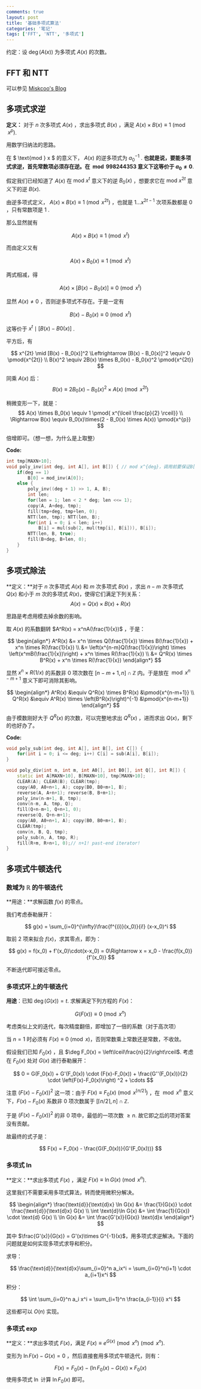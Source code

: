```yaml
---
comments: true
layout: post
title: '基础多项式算法'
categories: '笔记'
tags: ['FFT', 'NTT', '多项式']
---
```


约定：设 $\deg(A(x))$ 为多项式 $A(x)$ 的次数。

## FFT 和 NTT

可以参见 [Miskcoo's Blog]()

## 多项式求逆

**定义：** 对于 $n$ 次多项式 $A(x)$ ，求出多项式 $B(x)$ ，满足 $A(x) \times B(x) \equiv 1 \pmod{x^p}$.

用数学归纳法的思路。

在 $ \text{mod } x $ 的意义下， $A(x)$ 的逆多项式为 ${a_0}^{-1}$ . **也就是说，要能多项式求逆，首先常数项必须存在逆。在 $\bmod 998244353$ 意义下这等价于 $a_0 \ne 0$**.   

假定我们已经知道了 $A(x)$ 在 $\text{mod }x^t$ 意义下的逆 $B_0(x)$ ，想要求它在 $\text{mod }x^{2t}$ 意义下的逆 $B(x)$.    

由逆多项式定义， $A(x) \times B(x) \equiv 1 \pmod{x^{2t}}$ ，也就是 $1 \dots x^{2t-1}$ 次项系数都是 $0$ ，只有常数项是 $1$ .     

那么显然就有 

$$
A(x) \times B(x) \equiv 1 \pmod{x^{t}}
$$

而由定义又有   

$$
A(x) \times B_0(x) \equiv 1 \pmod{x^{t}}
$$

两式相减，得   

$$
A(x) \times [B(x)-B_0(x)] \equiv 0 \pmod{x^{t}}
$$

显然 $A(x) \ne 0$ ，否则逆多项式不存在。于是一定有 

$$
B(x) - B_0(x) \equiv 0 \pmod{x^{t}}
$$

这等价于 $x^t \mid [B(x) - B0(x)]$ .     

平方后，有 

$$
x^{2t} \mid [B(x) - B_0(x)]^2 \Leftrightarrow [B(x) - B_0(x)]^2 \equiv 0 \pmod{x^{2t}} \\ B(x)^2 \equiv 2B(x) \times B_0(x) - B_0(x)^2 \pmod{x^{2t}}
$$

同乘 $A(x)$ 后： 
$$
B(x) \equiv 2B_0(x) - B_0(x)^2 \times A(x) \pmod{x^{2t}}
$$

稍微变形一下，就是： 
$$
A(x) \times B_0(x) \equiv 1 \pmod{ x^{\lceil \frac{p}{2} \rceil}} \\ \Rightarrow B(x) \equiv B_0(x)\times(2 - B_0(x) \times A(x)) \pmod{x^{p}}
$$

倍增即可。（想一想，为什么是上取整）    

**Code:**

```cpp
int tmp[MAXN+10];
void poly_inv(int deg, int A[], int B[]) { // mod x^{deg}，调用前要保证B[]为空 
    if(deg == 1)
        B[0] = mod_inv(A[0]);
    else {
        poly_inv((deg + 1) >> 1, A, B);
        int len;
        for(len = 1; len < 2 * deg; len <<= 1);
        copy(A, A+deg, tmp);
        fill(tmp+deg, tmp+len, 0);
        NTT(len, tmp); NTT(len, B);
        for(int i = 0; i < len; i++)
            B[i] = mul(sub(2, mul(tmp[i], B[i])), B[i]);
        NTT(len, B, true);
        fill(B+deg, B+len, 0);
    }
}
```



## 多项式除法

**定义：**对于 $n$ 次多项式 $A(x)$ 和 $m$ 次多项式 $B(x)$ ，求出 $n-m$ 次多项式 $Q(x)$ 和小于 $m$ 次的多项式 $R(x)$，使得它们满足下列关系：
$$
A(x) = Q(x) \times B(x)  + R(x)
$$


思路是考虑用模去掉余数的影响。

取 $A(x)$ 的系数翻转 $A^R(x) = x^nA(\frac{1}{x})$ ，于是：

$$
\begin{align*}
A^R(x) &= x^n \times Q(\frac{1}{x}) \times B(\frac{1}{x}) + x^n \times R(\frac{1}{x}) \\
&= \left(x^{n-m}Q(\frac{1}{x})\right) \times \left(x^mB(\frac{1}{x})\right) + x^n \times R(\frac{1}{x}) \\
&= Q^R(x) \times B^R(x) + x^n \times R(\frac{1}{x})
\end{align*}
$$

显然 $x^n \times R(1/x)$ 的系数非 $0$ 项次数在 $[n-m+1, n] \cap \mathbb{Z}$ 内。于是放在 $\bmod{x^{n-m+1}}$ 意义下即可消除其影响。

$$
\begin{align*}
A^R(x) &\equiv Q^R(x) \times B^R(x) &\pmod{x^{n-m+1}} \\
Q^R(x) &\equiv A^R(x) \times \left(B^R(x)\right)^{-1} &\pmod{x^{n-m+1}}
\end{align*}
$$

由于模数刚好大于 $Q^R(x)$ 的次数，可以完整地求出 $Q^R(x)$ ，进而求出 $Q(x)$，剩下的也好办了。

**Code:**

```cpp
void poly_sub(int deg, int A[], int B[], int C[]) {
    for(int i = 0; i <= deg; i++) C[i] = sub(A[i], B[i]);
}

void poly_div(int n, int m, int A0[], int B0[], int Q[], int R[]) {
    static int A[MAXN+10], B[MAXN+10], tmp[MAXN+10];
    CLEAR(A); CLEAR(B); CLEAR(tmp);
    copy(A0, A0+n+1, A); copy(B0, B0+m+1, B);
    reverse(A, A+n+1); reverse(B, B+m+1);
    poly_inv(n-m+1, B, tmp);
    conv(n-m, A, tmp, Q);
    fill(Q+n-m+1, Q+n+1, 0);
    reverse(Q, Q+n-m+1);
    copy(A0, A0+n+1, A); copy(B0, B0+m+1, B);
    CLEAR(tmp);
    conv(n, B, Q, tmp);
    poly_sub(n, A, tmp, R);
    fill(R+m, R+n+1, 0);// n+1! past-end iterator! 
}
```

## 多项式牛顿迭代

### 数域为 $\mathbb{R}$ 的牛顿迭代

**用途：**求解函数 $f(x)$ 的零点。

我们考虑泰勒展开：

$$
g(x) = \sum_{i=0}^{\infty}\frac{f^{(i)}(x_0)}{i!} (x-x_0)^i
$$

取前 $2$ 项来拟合 $f(x)$，求其零点，即为：

$$
g(x) = f(x_0) + f'(x_0)\cdot(x-x_0) = 0\Rightarrow x = x_0 - \frac{f(x_0)}{f'(x_0)}
$$

不断迭代即可接近零点。

### 多项式环上的牛顿迭代

**用途**：已知 $\deg(G(x)) = t$. 求解满足下列方程的 $F(x)$：

$$
G(F(x)) \equiv 0 \pmod{x^n}
$$

考虑类似上文的迭代，每次精度翻倍，即增加了一倍的系数（对于高次项）

当 $n = 1$ 时必须有 $F(x) \equiv 0 \pmod{x}$，否则常数乘上常数还是常数，不收敛。

假设我们已知 $F_0(x)$ ，且 $\deg F_0(x) = \left\lceil\frac{n}{2}\right\rceil$. 考虑在 $F_0(x)$ 处对 $G(x)$ 进行泰勒展开：

$$
0 = G(F_0(x)) + G'(F_0(x)) \cdot (F(x)-F_0(x)) + \frac{G''(F_0(x))}{2} \cdot \left(F(x)-F_0(x)\right) ^2 + \cdots
$$

注意 $\left(F(x) - F_0(x)\right)^2$ 这一项：由于 $F(x) \equiv F_0(x) \pmod{x^{\lceil n/2 \rceil}}$ ，在 $\bmod{x^n}$ 意义下，$F(x)-F_0(x)$ 系数非 $0$ 项次数属于 $\left[\lceil n/2 \rceil, n\right] \cap \mathbb{Z}$.

于是 $\left(F(x) - F_0(x)\right)^2$ 的非 $0$ 项中，最低的一项次数 $\ge n$. 故它即之后的项对答案没有贡献。

故最终的式子是：

$$
F(x) = F_0(x) - \frac{G(F_0(x))}{G'(F_0(x)))}
$$

### 多项式 $\ln$

**定义：**求出多项式 $F(x)$ ，满足 $F(x) \equiv \ln G(x) \pmod{x^n}$.

这里我们不需要采用多项式算法，转而使用微积分解决。

$$
\begin{align*}
\frac{\text{d}}{\text{d}x} \ln G(x) &= \frac{1}{G(x)} \cdot \frac{\text{d}}{\text{d}x} G(x) \\
\int \text{d}\ln G(x) &= \int \frac{1}{G(x)} \cdot \text{d} G(x) \\
\ln G(x) &= \int \frac{G'(x)}{G(x)} \text{d}x
\end{align*}
$$

其中 $\frac{G'(x)}{G(x)} = G'(x)\times G^{-1}(x)$，用多项式求逆解决。下面的问题就是如何实现多项式求导和积分。

求导：

$$
\frac{\text{d}}{\text{d}x}\sum_{i=0}^n a_ix^i = \sum_{i=0}^n(i+1) \cdot a_{i+1}x^i
$$

积分：

$$
\int \sum_{i=0}^n a_i x^i = \sum_{i=1}^n \frac{a_{i-1}}{i} x^i
$$

这些都可以 $O(n)$ 实现。

### 多项式 $\exp$

**定义：**求出多项式 $F(x)$，满足 $F(x)\equiv  e^{G(x)} \pmod{x^n} \pmod{x^n}$.

变形为 $\ln F(x) - G(x) = 0$ ，然后直接套用多项式牛顿迭代，则有：

$$
F(x) = F_0(x) - (\ln F_0(x) - G(x)) \times F_0(x)
$$
使用多项式 $\ln$ 计算 $\ln F_0(x)$ 即可。